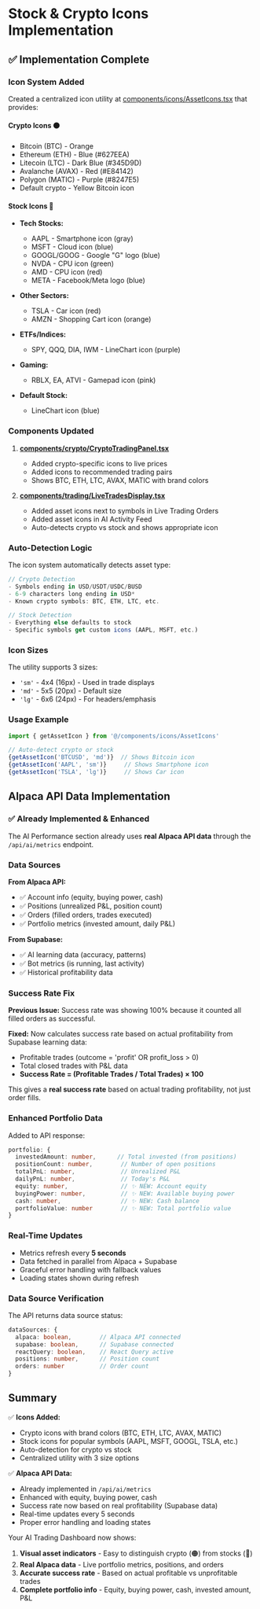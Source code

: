 # Stock & Crypto Icons Implementation

## ✅ Implementation Complete

### Icon System Added

Created a centralized icon utility at [components/icons/AssetIcons.tsx](components/icons/AssetIcons.tsx) that provides:

#### **Crypto Icons** 🟠
- Bitcoin (BTC) - Orange
- Ethereum (ETH) - Blue (#627EEA)
- Litecoin (LTC) - Dark Blue (#345D9D)
- Avalanche (AVAX) - Red (#E84142)
- Polygon (MATIC) - Purple (#8247E5)
- Default crypto - Yellow Bitcoin icon

#### **Stock Icons** 🔵
- **Tech Stocks:**
  - AAPL - Smartphone icon (gray)
  - MSFT - Cloud icon (blue)
  - GOOGL/GOOG - Google "G" logo (blue)
  - NVDA - CPU icon (green)
  - AMD - CPU icon (red)
  - META - Facebook/Meta logo (blue)

- **Other Sectors:**
  - TSLA - Car icon (red)
  - AMZN - Shopping Cart icon (orange)

- **ETFs/Indices:**
  - SPY, QQQ, DIA, IWM - LineChart icon (purple)

- **Gaming:**
  - RBLX, EA, ATVI - Gamepad icon (pink)

- **Default Stock:**
  - LineChart icon (blue)

### Components Updated

1. **[components/crypto/CryptoTradingPanel.tsx](components/crypto/CryptoTradingPanel.tsx)**
   - Added crypto-specific icons to live prices
   - Added icons to recommended trading pairs
   - Shows BTC, ETH, LTC, AVAX, MATIC with brand colors

2. **[components/trading/LiveTradesDisplay.tsx](components/trading/LiveTradesDisplay.tsx)**
   - Added asset icons next to symbols in Live Trading Orders
   - Added asset icons in AI Activity Feed
   - Auto-detects crypto vs stock and shows appropriate icon

### Auto-Detection Logic

The icon system automatically detects asset type:

```typescript
// Crypto Detection
- Symbols ending in USD/USDT/USDC/BUSD
- 6-9 characters long ending in USD*
- Known crypto symbols: BTC, ETH, LTC, etc.

// Stock Detection
- Everything else defaults to stock
- Specific symbols get custom icons (AAPL, MSFT, etc.)
```

### Icon Sizes

The utility supports 3 sizes:
- `'sm'` - 4x4 (16px) - Used in trade displays
- `'md'` - 5x5 (20px) - Default size
- `'lg'` - 6x6 (24px) - For headers/emphasis

### Usage Example

```typescript
import { getAssetIcon } from '@/components/icons/AssetIcons'

// Auto-detect crypto or stock
{getAssetIcon('BTCUSD', 'md')}  // Shows Bitcoin icon
{getAssetIcon('AAPL', 'sm')}     // Shows Smartphone icon
{getAssetIcon('TSLA', 'lg')}     // Shows Car icon
```

## Alpaca API Data Implementation

### ✅ Already Implemented & Enhanced

The AI Performance section already uses **real Alpaca API data** through the `/api/ai/metrics` endpoint.

### Data Sources

**From Alpaca API:**
- ✅ Account info (equity, buying power, cash)
- ✅ Positions (unrealized P&L, position count)
- ✅ Orders (filled orders, trades executed)
- ✅ Portfolio metrics (invested amount, daily P&L)

**From Supabase:**
- ✅ AI learning data (accuracy, patterns)
- ✅ Bot metrics (is running, last activity)
- ✅ Historical profitability data

### Success Rate Fix

**Previous Issue:** Success rate was showing 100% because it counted all filled orders as successful.

**Fixed:** Now calculates success rate based on actual profitability from Supabase learning data:
- Profitable trades (outcome = 'profit' OR profit_loss > 0)
- Total closed trades with P&L data
- **Success Rate = (Profitable Trades / Total Trades) × 100**

This gives a **real success rate** based on actual trading profitability, not just order fills.

### Enhanced Portfolio Data

Added to API response:
```typescript
portfolio: {
  investedAmount: number,      // Total invested (from positions)
  positionCount: number,        // Number of open positions
  totalPnL: number,             // Unrealized P&L
  dailyPnL: number,             // Today's P&L
  equity: number,               // ✨ NEW: Account equity
  buyingPower: number,          // ✨ NEW: Available buying power
  cash: number,                 // ✨ NEW: Cash balance
  portfolioValue: number        // ✨ NEW: Total portfolio value
}
```

### Real-Time Updates

- Metrics refresh every **5 seconds**
- Data fetched in parallel from Alpaca + Supabase
- Graceful error handling with fallback values
- Loading states shown during refresh

### Data Source Verification

The API returns data source status:
```typescript
dataSources: {
  alpaca: boolean,        // Alpaca API connected
  supabase: boolean,      // Supabase connected
  reactQuery: boolean,    // React Query active
  positions: number,      // Position count
  orders: number          // Order count
}
```

## Summary

✅ **Icons Added:**
- Crypto icons with brand colors (BTC, ETH, LTC, AVAX, MATIC)
- Stock icons for popular symbols (AAPL, MSFT, GOOGL, TSLA, etc.)
- Auto-detection for crypto vs stock
- Centralized utility with 3 size options

✅ **Alpaca API Data:**
- Already implemented in `/api/ai/metrics`
- Enhanced with equity, buying power, cash
- Success rate now based on real profitability (Supabase data)
- Real-time updates every 5 seconds
- Proper error handling and loading states

Your AI Trading Dashboard now shows:
1. **Visual asset indicators** - Easy to distinguish crypto (🟠) from stocks (🔵)
2. **Real Alpaca data** - Live portfolio metrics, positions, and orders
3. **Accurate success rate** - Based on actual profitable vs unprofitable trades
4. **Complete portfolio info** - Equity, buying power, cash, invested amount, P&L
